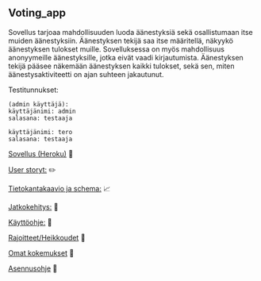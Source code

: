 ## Voting_app

Sovellus tarjoaa mahdollisuuden luoda äänestyksiä sekä osallistumaan itse muiden äänestyksiin. Äänestyksen tekijä saa itse määritellä, näkyykö äänestyksen tulokset muille. 
Sovelluksessa on myös mahdollisuus anonyymeille äänestyksille, jotka eivät vaadi kirjautumista. Äänestyksen tekijä pääsee näkemään äänestyksen kaikki tulokset, sekä sen, miten äänestysaktiviteetti on ajan suhteen jakautunut.

Testitunnukset:

    
    (admin käyttäjä):
    käyttäjänimi: admin
    salasana: testaaja
    
    käyttäjänimi: tero
    salasana: testaaja

    
[Sovellus (Heroku)](https://tsoha-voting-app.herokuapp.com/) :dart:

[User storyt:](https://github.com/johannaval/voting_app/blob/master/UserStories.md) :pencil2:

[Tietokantakaavio ja schema:](https://github.com/johannaval/voting_app/blob/master/dokumentaatio/Tietokantakaavio%26Schema.md) :chart_with_upwards_trend:

[Jatkokehitys:](https://github.com/johannaval/voting_app/blob/master/dokumentaatio/Jatkokehitys.md) :electric_plug:

[Käyttöohje:](https://github.com/johannaval/voting_app/blob/master/dokumentaatio/K%C3%A4ytt%C3%B6ohje.md) :construction_worker:

[Rajoitteet/Heikkoudet](https://github.com/johannaval/voting_app/blob/master/dokumentaatio/SovelluksenRajoitteet.md) :wrench:

[Omat kokemukset](https://github.com/johannaval/voting_app/blob/master/dokumentaatio/OmatKokemukset.md) :thought_balloon:

[Asennusohje](https://github.com/johannaval/voting_app/blob/master/dokumentaatio/Asennusohje.md) :floppy_disk:
